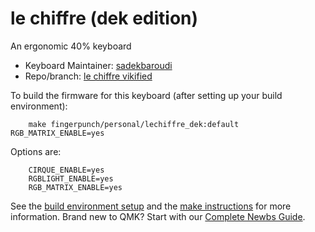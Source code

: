 # le chiffre (dek edition)

An ergonomic 40% keyboard

* Keyboard Maintainer: [sadekbaroudi](https://github.com/sadekbaroudi)
* Repo/branch: [le chiffre vikified](https://github.com/sadekbaroudi/Le-Chiffre-Keyboard/tree/vikified)

To build the firmware for this keyboard (after setting up your build environment):
```
    make fingerpunch/personal/lechiffre_dek:default RGB_MATRIX_ENABLE=yes
```

Options are:
```
    CIRQUE_ENABLE=yes
    RGBLIGHT_ENABLE=yes
    RGB_MATRIX_ENABLE=yes
```

See the [build environment setup](https://docs.qmk.fm/#/getting_started_build_tools) and the [make instructions](https://docs.qmk.fm/#/getting_started_make_guide) for more information. Brand new to QMK? Start with our [Complete Newbs Guide](https://docs.qmk.fm/#/newbs).
